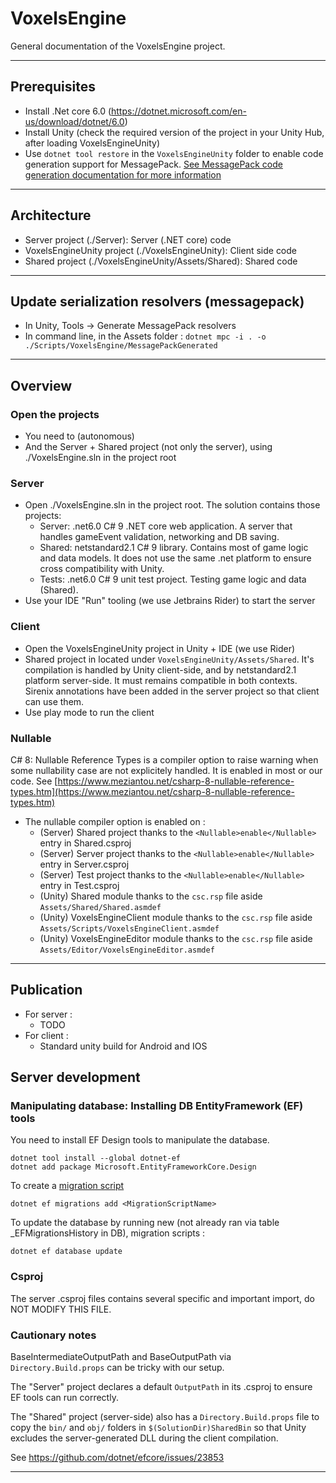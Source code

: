# VoxelsEngine

General documentation of the VoxelsEngine project.

---

## Prerequisites

-   Install .Net core 6.0 (https://dotnet.microsoft.com/en-us/download/dotnet/6.0)
-   Install Unity (check the required version of the project in your Unity Hub, after loading VoxelsEngineUnity)
-   Use `dotnet tool restore` in the `VoxelsEngineUnity` folder to enable code generation support for
    MessagePack. [See MessagePack code generation documentation for more information](https://github.com/neuecc/MessagePack-CSharp#aot-code-generation-support-for-unityxamarin)

---

## Architecture

-   Server project (./Server): Server (.NET core) code
-   VoxelsEngineUnity project (./VoxelsEngineUnity): Client side code
-   Shared project (./VoxelsEngineUnity/Assets/Shared): Shared code

---

## Update serialization resolvers (messagepack)

-   In Unity, Tools -> Generate MessagePack resolvers
-   In command line, in the Assets folder : `dotnet mpc -i . -o ./Scripts/VoxelsEngine/MessagePackGenerated`

---

## Overview

### Open the projects

-   You need to (autonomous)
-   And the Server + Shared project (not only the server), using ./VoxelsEngine.sln in the project root

### Server

-   Open ./VoxelsEngine.sln in the project root. The solution contains those projects:
    -   Server: .net6.0 C# 9 .NET core web application. A server that handles gameEvent validation, networking
        and DB saving.
    -   Shared: netstandard2.1 C# 9 library. Contains most of game logic and data models. It does not use the same .net
        platform to ensure cross compatibility with Unity.
    -   Tests: .net6.0 C# 9 unit test project. Testing game logic and data (Shared).
-   Use your IDE "Run" tooling (we use Jetbrains Rider) to start the server

### Client

-   Open the VoxelsEngineUnity project in Unity + IDE (we use Rider)
-   Shared project in located under `VoxelsEngineUnity/Assets/Shared`. It's compilation is handled by Unity client-side, and
    by netstandard2.1 platform server-side. It must remains compatible in both contexts. Sirenix annotations have been
    added in the server project so that client can use them.
-   Use play mode to run the client

### Nullable

C# 8: Nullable Reference Types is a compiler option to raise warning when some nullability case are not explicitely handled. It is enabled in most or our code.
See [https://www.meziantou.net/csharp-8-nullable-reference-types.htm](https://www.meziantou.net/csharp-8-nullable-reference-types.htm)

-   The nullable compiler option is enabled on :
    -   (Server) Shared project thanks to the `<Nullable>enable</Nullable>` entry in Shared.csproj
    -   (Server) Server project thanks to the `<Nullable>enable</Nullable>` entry in Server.csproj
    -   (Server) Test project thanks to the `<Nullable>enable</Nullable>` entry in Test.csproj
    -   (Unity) Shared module thanks to the `csc.rsp` file aside `Assets/Shared/Shared.asmdef`
    -   (Unity) VoxelsEngineClient module thanks to the `csc.rsp` file aside `Assets/Scripts/VoxelsEngineClient.asmdef`
    -   (Unity) VoxelsEngineEditor module thanks to the `csc.rsp` file aside `Assets/Editor/VoxelsEngineEditor.asmdef`

---

## Publication

-   For server :
    -   TODO
-   For client :
    -   Standard unity build for Android and IOS

## Server development

### Manipulating database: Installing DB EntityFramework (EF) tools

You need to install EF Design tools to manipulate the database.

```
dotnet tool install --global dotnet-ef
dotnet add package Microsoft.EntityFrameworkCore.Design
```

To create a [migration script](https://docs.microsoft.com/en-us/ef/core/managing-schemas/migrations/?tabs=dotnet-core-cli)

```
dotnet ef migrations add <MigrationScriptName>
```

To update the database by running new (not already ran via table \_EFMigrationsHistory in DB), migration scripts :

```
dotnet ef database update
```

### Csproj

The server .csproj files contains several specific and important import, do NOT MODIFY THIS FILE.

### Cautionary notes

BaseIntermediateOutputPath and BaseOutputPath via `Directory.Build.props` can be tricky with our setup.

The "Server" project declares a default `OutputPath` in its .csproj to ensure EF tools can run correctly.

The "Shared" project (server-side) also has a `Directory.Build.props` file to copy the `bin/` and `obj/` folders
in `$(SolutionDir)SharedBin` so that Unity excludes the server-generated DLL during the client compilation.

See https://github.com/dotnet/efcore/issues/23853

---